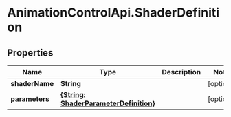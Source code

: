 # AnimationControlApi.ShaderDefinition

## Properties
Name | Type | Description | Notes
------------ | ------------- | ------------- | -------------
**shaderName** | **String** |  | [optional] 
**parameters** | [**{String: ShaderParameterDefinition}**](ShaderParameterDefinition.md) |  | [optional] 
